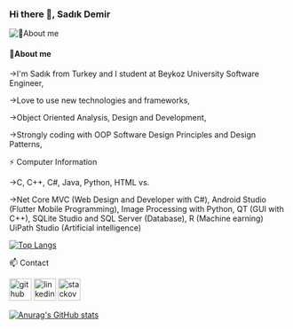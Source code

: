 ### Hi there 👋, Sadık Demir

![💬About me](https://camo.githubusercontent.com/3aa437f9d92e1ee0c5058494163fb0baf80edcc56ea663e48e1db50d49ffe26f/68747470733a2f2f692e67697068792e636f6d2f6d656469612f53576f536b4e36447854737a71494b4571762f67697068792e77656270)
#### 💬About me
->I'm Sadık from Turkey and I student at Beykoz University Software Engineer,

->Love to use new technologies and frameworks,

->Object Oriented Analysis, Design and Development,

->Strongly coding with OOP Software Design Principles and Design Patterns,

⚡ Computer Information

->C, C++, C#, Java, Python, HTML vs.

->Net Core MVC (Web Design and Developer with C#), Android Studio (Flutter Mobile Programming), Image Processing with Python, QT (GUI with C++), SQLite Studio and SQL Server (Database), R (Machine earning) UiPath Studio (Artificial intelligence)

[![Top Langs](https://github-readme-stats.vercel.app/api/top-langs/?username=SadkDemr&layout=compact)](https://github.com/SadkDemr/github-readme-stats)

📫 Contact

[<img src='https://cdn.jsdelivr.net/npm/simple-icons@3.0.1/icons/github.svg' alt='github' height='40'>](https://github.com/SadkDemr)  [<img src='https://cdn.jsdelivr.net/npm/simple-icons@3.0.1/icons/linkedin.svg' alt='linkedin' height='40'>](https://www.linkedin.com/in/muhammed-sadık-demir-4138821b7/)  [<img src='https://cdn.jsdelivr.net/npm/simple-icons@3.0.1/icons/stackoverflow.svg' alt='stackoverflow' height='40'>](https://stackoverflow.com/users/18534459/sadık-demir)  

[![Anurag's GitHub stats](https://github-readme-stats.vercel.app/api?username=SadkDemr)](https://github.com/anuraghazra/github-readme-stats)

